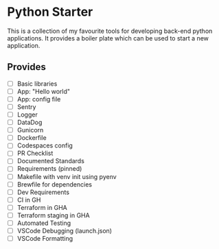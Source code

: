 # Python Starter
This is a collection of my favourite tools for developing back-end python applications. It provides a boiler plate which can be used to start a new application.

## Provides
- [ ] Basic libraries
- [ ] App: "Hello world"
- [ ] App: config file
- [ ] Sentry
- [ ] Logger
- [ ] DataDog
- [ ] Gunicorn
- [ ] Dockerfile
- [ ] Codespaces config
- [ ] PR Checklist
- [ ] Documented Standards
- [ ] Requirements (pinned)
- [ ] Makefile with venv init using pyenv
- [ ] Brewfile for dependencies
- [ ] Dev Requirements
- [ ] CI in GH
- [ ] Terraform in GHA
- [ ] Terraform staging in GHA
- [ ] Automated Testing
- [ ] VSCode Debugging (launch.json)
- [ ] VSCode Formatting